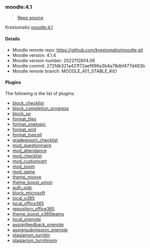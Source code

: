 ### moodle:4.1
> [Repo source](https://github.com/krestomatio/container_builder/tree/master/moodle/moodle41_kio)

Krestomatio [moodle:4.1](#moodle41)

#### Details
* Moodle remote repo: https://github.com/krestomatio/moodle.git
* Moodle version: 4.1.4
* Moodle version number: 2022112804.06
* Moodle commit: 272fdb321a421f72aef696a3b4a78dbf477d483b
* Moodle remote branch: MOODLE\_401\_STABLE\_KIO

#### Plugins
The following is the list of plugins:
- [block_checklist](https://moodle.org/plugins/block_checklist)
- [block_completion_progress](https://moodle.org/plugins/block_completion_progress)
- [block_xp](https://moodle.org/plugins/block_xp)
- [format_tiles](https://moodle.org/plugins/format_tiles)
- [format_onetopic](https://moodle.org/plugins/format_onetopic)
- [format_grid](https://moodle.org/plugins/format_grid)
- [format_topcoll](https://moodle.org/plugins/format_topcoll)
- [gradeexport_checklist](https://moodle.org/plugins/gradeexport_checklist)
- [mod_questionnaire](https://moodle.org/plugins/mod_questionnaire)
- [mod_attendance](https://moodle.org/plugins/mod_attendance)
- [mod_checklist](https://moodle.org/plugins/mod_checklist)
- [mod_customcert](https://moodle.org/plugins/mod_customcert)
- [mod_zoom](https://moodle.org/plugins/mod_zoom)
- [mod_game](https://moodle.org/plugins/mod_game)
- [theme_moove](https://moodle.org/plugins/theme_moove)
- [theme_boost_union](https://moodle.org/plugins/theme_boost_union)
- [auth_oidc](https://moodle.org/plugins/auth_oidc)
- [block_microsoft](https://moodle.org/plugins/block_microsoft)
- [local_o365](https://moodle.org/plugins/local_o365)
- [local_office365](https://moodle.org/plugins/local_office365)
- [repository_office365](https://moodle.org/plugins/repository_office365)
- [theme_boost_o365teams](https://moodle.org/plugins/theme_boost_o365teams)
- [local_onenote](https://moodle.org/plugins/local_onenote)
- [assignfeedback_onenote](https://moodle.org/plugins/assignfeedback_onenote)
- [assignsubmission_onenote](https://moodle.org/plugins/assignsubmission_onenote)
- [plagiarism_turnitin](https://moodle.org/plugins/plagiarism_turnitin)
- [plagiarism_turnitinsim](https://moodle.org/plugins/plagiarism_turnitinsim)

